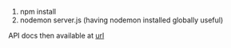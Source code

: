 1. npm install
2. nodemon server.js (having nodemon installed globally useful)

API docs then available at [url](http://localhost:3000/api-docs)
